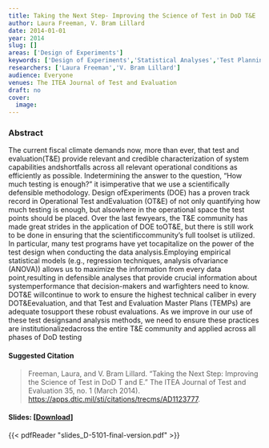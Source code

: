 ```yaml
---
title: Taking the Next Step- Improving the Science of Test in DoD T&E
author: Laura Freeman, V. Bram Lillard
date: 2014-01-01
year: 2014
slug: []
areas: ['Design of Experiments']
keywords: ['Design of Experiments','Statistical Analyses','Test Planning','Test and Evaluation','ITEA']
researchers: ['Laura Freeman','V. Bram Lillard']
audience: Everyone
venues: The ITEA Journal of Test and Evaluation
draft: no
cover:
  image: 
---
```




### Abstract
The current fiscal climate demands now, more than ever, that test and evaluation(T&E) provide relevant and credible characterization of system capabilities andshortfalls across all relevant operational conditions as efficiently as possible. Indetermining the answer to the question, “How much testing is enough?” it isimperative that we use a scientifically defensible methodology. Design ofExperiments (DOE) has a proven track record in Operational Test andEvaluation (OT&E) of not only quantifying how much testing is enough, but alsowhere in the operational space the test points should be placed. Over the last fewyears, the T&E community has made great strides in the application of DOE toOT&E, but there is still work to be done in ensuring that the scientificcommunity’s full toolset is utilized. In particular, many test programs have yet tocapitalize on the power of the test design when conducting the data analysis.Employing empirical statistical models (e.g., regression techniques, analysis ofvariance (ANOVA)) allows us to maximize the information from every data point,resulting in defensible analyses that provide crucial information about systemperformance that decision-makers and warfighters need to know. DOT&E willcontinue to work to ensure the highest technical caliber in every DOT&Eevaluation, and that Test and Evaluation Master Plans (TEMPs) are adequate tosupport these robust evaluations. As we improve in our use of these test designsand analysis methods, we need to ensure these practices are institutionalizedacross the entire T&E community and applied across all phases of DoD testing

#### Suggested Citation
> Freeman, Laura, and V. Bram Lillard. “Taking the Next Step: Improving the Science of Test in DoD T and E.” The ITEA Journal of Test and Evaluation 35, no. 1 (March 2014). https://apps.dtic.mil/sti/citations/trecms/AD1123777.

#### Slides: [[Download](slides_D-5101-final-version.pdf)]
{{< pdfReader "slides_D-5101-final-version.pdf" >}}




